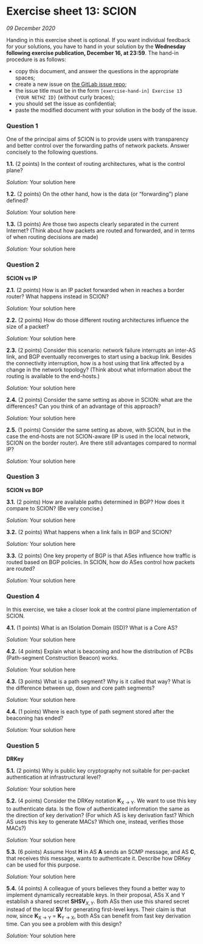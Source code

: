 # Exercise sheet 13: SCION

*09 December 2020*

Handing in this exercise sheet is optional.
If you want individual feedback for your solutions, you have to hand in your solution by the **Wednesday following exercise publication, December 16, at 23:59**.
The hand-in procedure is as follows:

- copy this document, and answer the questions in the appropriate spaces;
- create a new issue on [the GitLab issue repo](https://gitlab.inf.ethz.ch/PRV-PERRIG/netsec-course/netsec-2020-issues);
- the issue title must be in the form `[exercise-hand-in] Exercise 13 {YOUR NETHZ ID}` (without curly braces); 
- you should set the issue as confidential;
- paste the modified document with your solution in the body of the issue. 


### Question 1 
One of the principal aims of SCION is to provide users with transparency
and better control over the forwarding paths of network packets. Answer
concisely to the following questions.

**1.1.** (2 points)
In the context of routing architectures, what is the control plane?

*Solution:* Your solution here

**1.2.** (2 points)
On the other hand, how is the data (or “forwarding”) plane defined?

*Solution:* Your solution here

**1.3.** (3 points)
Are those two aspects clearly separated in the current Internet? (Think
about how packets are routed and forwarded, and in terms of when routing
decisions are made)

*Solution:* Your solution here

### Question 2 
**SCION vs IP**

**2.1.** (2 points)
How is an IP packet forwarded when in reaches a border router? What
happens instead in SCION?

*Solution:* Your solution here

**2.2.** (2 points)
How do those different routing architectures influence the size of a
packet?

*Solution:* Your solution here

**2.3.** (2 points)
Consider this scenario: network failure interrupts an inter-AS link, and
BGP eventually reconverges to start using a backup link. Besides the
connectivity interruption, how is a host using that link affected by a
change in the network topology? (Think about what information about the
routing is available to the end-hosts.)

*Solution:* Your solution here

**2.4.** (2 points)
Consider the same setting as above in SCION: what are the differences?
Can you think of an advantage of this approach?

*Solution:* Your solution here

**2.5.** (1 points)
Consider the same setting as above, with SCION, but in the case the
end-hosts are not SCION-aware (IP is used in the local network, SCION on
the border router). Are there still advantages compared to normal IP?

*Solution:* Your solution here

### Question 3 
**SCION vs BGP**

**3.1.** (2 points)
How are available paths determined in BGP? How does it compare to SCION?
(Be very concise.)

*Solution:* Your solution here

**3.2.** (2 points)
What happens when a link fails in BGP and SCION?

*Solution:* Your solution here

**3.3.** (2 points)
One key property of BGP is that ASes influence how traffic is routed
based on BGP policies. In SCION, how do ASes control how packets are
routed?

*Solution:* Your solution here

### Question 4 
In this exercise, we take a closer look at the control plane
implementation of SCION.

**4.1.** (1 points)
What is an ISolation Domain (ISD)? What is a Core AS?

*Solution:* Your solution here

**4.2.** (4 points)
Explain what is beaconing and how the distribution of PCBs (Path-segment
Construction Beacon) works.

*Solution:* Your solution here

**4.3.** (3 points)
What is a path segment? Why is it called that way? What is the
difference between up, down and core path segments?

*Solution:* Your solution here

**4.4.** (1 points)
Where is each type of path segment stored after the beaconing has ended?

*Solution:* Your solution here

### Question 5 
**DRKey**

**5.1.** (2 points)
Why is public key cryptography not suitable for per-packet
authentication at infrastructural level?

*Solution:* Your solution here

**5.2.** (4 points)
Consider the DRKey notation **K**<sub>X &#8594; Y</sub>. We want to use
this key to authenticate data. Is the flow of authenticated information
the same as the direction of key derivation? (For which AS is key
derivation fast? Which AS uses this key to generate MACs? Which one,
instead, verifies those MACs?)

*Solution:* Your solution here

**5.3.** (6 points)
Assume Host **H** in AS **A** sends an SCMP message, and AS **C**, that
receives this message, wants to authenticate it. Describe how DRKey can
be used for this purpose.

*Solution:* Your solution here

**5.4.** (4 points)
A colleague of yours believes they found a better way to implement
dynamically recreatable keys. In their proposal, ASs X and Y establish a
shared secret **SHSV**<sub>*X*, *Y*</sub>. Both ASs then use this
shared secret instead of the local **SV** for generating first-level keys.
Their claim is that now, since
**K**<sub>X &#8594; Y</sub> = **K**<sub>Y &#8594; X</sub>, both ASs can
benefit from fast key derivation time. Can you see a problem with this
design?

*Solution:* Your solution here
